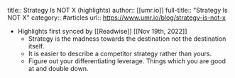 title:: Strategy Is NOT X (highlights)
author:: [[umr.io]]
full-title:: "Strategy Is NOT X"
category:: #articles
url:: https://www.umr.io/blog/strategy-is-not-x

- Highlights first synced by [[Readwise]] [[Nov 19th, 2022]]
	- Strategy is the madness towards the destination not the destination itself.
	- It is easier to describe a competitor strategy rather than yours.
	- Figure out your differentiating leverage. Things which you are good at and double down.